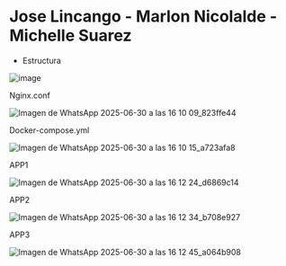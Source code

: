 # Jose Lincango - Marlon Nicolalde - Michelle Suarez

- Estructura

![image](https://github.com/user-attachments/assets/7fdf3e2e-b5a3-497b-9c2f-d598b07a2ba9)

Nginx.conf 

![Imagen de WhatsApp 2025-06-30 a las 16 10 09_823ffe44](https://github.com/user-attachments/assets/d318f321-4602-4b93-9624-2f72dbefc9bd)

Docker-compose.yml

![Imagen de WhatsApp 2025-06-30 a las 16 10 15_a723afa8](https://github.com/user-attachments/assets/6c50f97d-9bdd-4d29-8117-27b604419bdd)

APP1

![Imagen de WhatsApp 2025-06-30 a las 16 12 24_d6869c14](https://github.com/user-attachments/assets/8a65b870-4566-49c1-a1fe-aae044a9a0bd)

APP2

![Imagen de WhatsApp 2025-06-30 a las 16 12 34_b708e927](https://github.com/user-attachments/assets/bba65cbd-cf6d-4101-b466-1f27e22dd04c)

APP3

![Imagen de WhatsApp 2025-06-30 a las 16 12 45_a064b908](https://github.com/user-attachments/assets/dc30432f-f495-4421-b0ed-25f0b0514f00)


